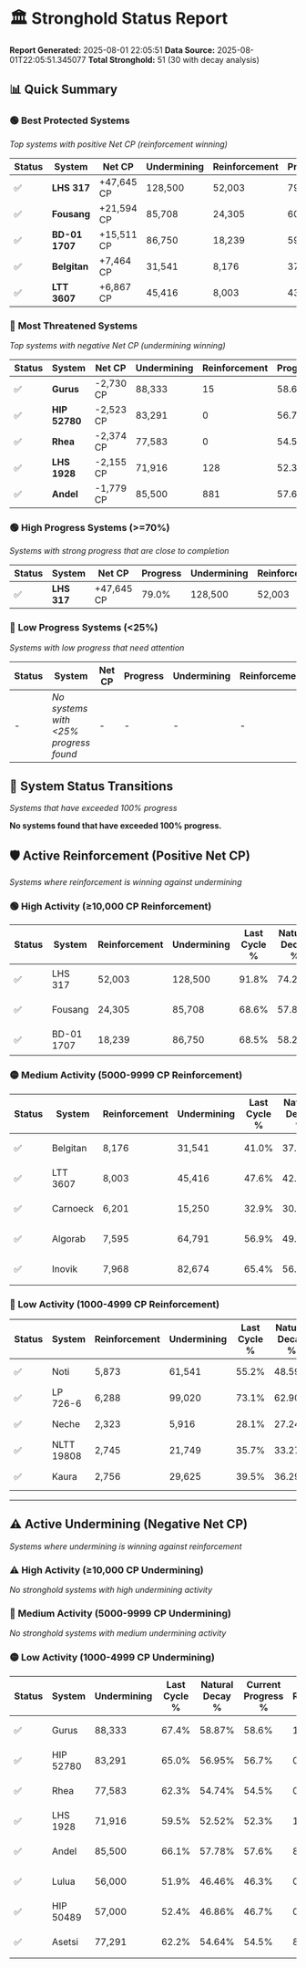 # 🏛️ Stronghold Status Report

**Report Generated:** 2025-08-01 22:05:51
**Data Source:** 2025-08-01T22:05:51.345077
**Total Stronghold:** 51 (30 with decay analysis)

## 📊 Quick Summary

### 🟢 **Best Protected Systems**
*Top systems with positive Net CP (reinforcement winning)*

| Status | System | Net CP | Undermining | Reinforcement | Progress |
|--------|--------|--------|-------------|---------------|----------|
| ✅ | **LHS 317** | +47,645 CP | 128,500 | 52,003 | 79.0% |
| ✅ | **Fousang** | +21,594 CP | 85,708 | 24,305 | 60.0% |
| ✅ | **BD-01 1707** | +15,511 CP | 86,750 | 18,239 | 59.8% |
| ✅ | **Belgitan** | +7,464 CP | 31,541 | 8,176 | 37.8% |
| ✅ | **LTT 3607** | +6,867 CP | 45,416 | 8,003 | 43.1% |

### 🔴 **Most Threatened Systems**
*Top systems with negative Net CP (undermining winning)*

| Status | System | Net CP | Undermining | Reinforcement | Progress |
|--------|--------|--------|-------------|---------------|----------|
| ✅ | **Gurus** | -2,730 CP | 88,333 | 15 | 58.6% |
| ✅ | **HIP 52780** | -2,523 CP | 83,291 | 0 | 56.7% |
| ✅ | **Rhea** | -2,374 CP | 77,583 | 0 | 54.5% |
| ✅ | **LHS 1928** | -2,155 CP | 71,916 | 128 | 52.3% |
| ✅ | **Andel** | -1,779 CP | 85,500 | 881 | 57.6% |

### 🟢 **High Progress Systems (>=70%)**
*Systems with strong progress that are close to completion*

| Status | System | Net CP | Progress | Undermining | Reinforcement |
|--------|--------|--------|----------|-------------|---------------|
| ✅ | **LHS 317** | +47,645 CP | 79.0% | 128,500 | 52,003 |

### 🔴 **Low Progress Systems (<25%)**
*Systems with low progress that need attention*

| Status | System | Net CP | Progress | Undermining | Reinforcement |
|--------|--------|--------|----------|-------------|---------------|
| - | *No systems with <25% progress found* | - | - | - | - |
## 🔄 System Status Transitions
*Systems that have exceeded 100% progress*

**No systems found that have exceeded 100% progress.**

## 🛡️ Active Reinforcement (Positive Net CP)
*Systems where reinforcement is winning against undermining*

### 🟢 High Activity (≥10,000 CP Reinforcement)

| Status | System | Reinforcement | Undermining | Last Cycle % | Natural Decay % | Current Progress % | Current CP | Net CP | Activity |
|--------|--------|---------------|-------------|--------------|-----------------|-------------------|------------|--------|----------|
| ✅ | LHS 317 | 52,003 | 128,500 | 91.8% | 74.24% | 79.0% | 790,000 | +47,645 | 🟢 High Reinforcement |
| ✅ | Fousang | 24,305 | 85,708 | 68.6% | 57.84% | 60.0% | 600,000 | +21,594 | 🟢 High Reinforcement |
| ✅ | BD-01 1707 | 18,239 | 86,750 | 68.5% | 58.25% | 59.8% | 598,000 | +15,511 | 🟢 High Reinforcement |

### 🟡 Medium Activity (5000-9999 CP Reinforcement)

| Status | System | Reinforcement | Undermining | Last Cycle % | Natural Decay % | Current Progress % | Current CP | Net CP | Activity |
|--------|--------|---------------|-------------|--------------|-----------------|-------------------|------------|--------|----------|
| ✅ | Belgitan | 8,176 | 31,541 | 41.0% | 37.05% | 37.8% | 377,999 | +7,464 | 🟡 Medium Reinforcement |
| ✅ | LTT 3607 | 8,003 | 45,416 | 47.6% | 42.41% | 43.1% | 431,000 | +6,867 | 🟡 Medium Reinforcement |
| ✅ | Carnoeck | 6,201 | 15,250 | 32.9% | 30.79% | 31.4% | 314,000 | +6,069 | 🟡 Medium Reinforcement |
| ✅ | Algorab | 7,595 | 64,791 | 56.9% | 49.83% | 50.4% | 504,000 | +5,698 | 🟡 Medium Reinforcement |
| ✅ | Inovik | 7,968 | 82,674 | 65.4% | 56.59% | 57.1% | 571,000 | +5,142 | 🟡 Medium Reinforcement |

### 🔴 Low Activity (1000-4999 CP Reinforcement)

| Status | System | Reinforcement | Undermining | Last Cycle % | Natural Decay % | Current Progress % | Current CP | Net CP | Activity |
|--------|--------|---------------|-------------|--------------|-----------------|-------------------|------------|--------|----------|
| ✅ | Noti | 5,873 | 61,541 | 55.2% | 48.59% | 49.0% | 490,000 | +4,111 | 🔵 Low Reinforcement |
| ✅ | LP 726-6 | 6,288 | 99,020 | 73.1% | 62.90% | 63.2% | 632,000 | +2,970 | 🔵 Low Reinforcement |
| ✅ | Neche | 2,323 | 5,916 | 28.1% | 27.24% | 27.5% | 275,000 | +2,606 | 🔵 Low Reinforcement |
| ✅ | NLTT 19808 | 2,745 | 21,749 | 35.7% | 33.27% | 33.5% | 335,000 | +2,324 | 🔵 Low Reinforcement |
| ✅ | Kaura | 2,756 | 29,625 | 39.5% | 36.29% | 36.5% | 365,000 | +2,055 | 🔵 Low Reinforcement |


---

## ⚠️ Active Undermining (Negative Net CP)
*Systems where undermining is winning against reinforcement*

### ⚠️ High Activity (≥10,000 CP Undermining)

*No stronghold systems with high undermining activity*

### 🔶 Medium Activity (5000-9999 CP Undermining)

*No stronghold systems with medium undermining activity*

### 🟡 Low Activity (1000-4999 CP Undermining)

| Status | System | Undermining | Last Cycle % | Natural Decay % | Current Progress % | Reinforcement | Current CP | Net CP | Activity |
|--------|--------|-------------|--------------|-----------------|-------------------|---------------|------------|--------|----------|
| ✅ | Gurus | 88,333 | 67.4% | 58.87% | 58.6% | 15 | 586,000 | -2,730 | 🟡 Low Undermining |
| ✅ | HIP 52780 | 83,291 | 65.0% | 56.95% | 56.7% | 0 | 567,000 | -2,523 | 🟡 Low Undermining |
| ✅ | Rhea | 77,583 | 62.3% | 54.74% | 54.5% | 0 | 545,000 | -2,374 | 🟡 Low Undermining |
| ✅ | LHS 1928 | 71,916 | 59.5% | 52.52% | 52.3% | 128 | 523,000 | -2,155 | 🟡 Low Undermining |
| ✅ | Andel | 85,500 | 66.1% | 57.78% | 57.6% | 881 | 576,000 | -1,779 | 🟡 Low Undermining |
| ✅ | Lulua | 56,000 | 51.9% | 46.46% | 46.3% | 0 | 462,999 | -1,571 | 🟡 Low Undermining |
| ✅ | HIP 50489 | 57,000 | 52.4% | 46.86% | 46.7% | 0 | 467,000 | -1,568 | 🟡 Low Undermining |
| ✅ | Asetsi | 77,291 | 62.2% | 54.64% | 54.5% | 875 | 545,000 | -1,441 | 🟡 Low Undermining |
